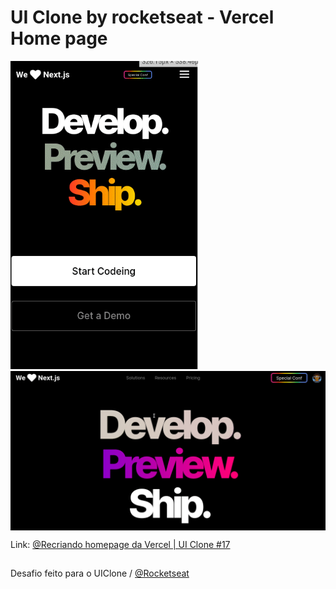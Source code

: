 # UI Clone by rocketseat - Vercel Home page
<div>
<div style="display: inline-block">
  <img src="assets/preview-responsive.gif" style="width: 300px" >
  <img src="assets/preview.gif" align="top" width="680px">
</div>

Link: [@Recriando homepage da Vercel | UI Clone #17](https://www.youtube.com/watch?v=204ewU7NRO0)

##

 Desafio feito para o UIClone / [@Rocketseat](https://github.com/Rocketseat)
